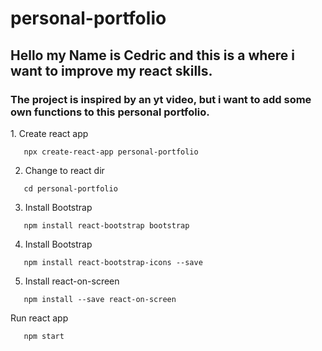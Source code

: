 # personal-portfolio

<h2>Hello my Name is Cedric and this is a where i want to improve my react skills.</h2>
<h3>The project is inspired by an yt video, but i want to add some own functions to this personal portfolio.</h3>
1. Create react app

```
   npx create-react-app personal-portfolio
```

2. Change to react dir

```
   cd personal-portfolio
```

3. Install Bootstrap

```
   npm install react-bootstrap bootstrap
```

4. Install Bootstrap

```
   npm install react-bootstrap-icons --save
```

5. Install react-on-screen

```
   npm install --save react-on-screen
```

Run react app

```
   npm start
```
